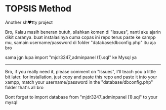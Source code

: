 # TOPSIS Method
Another sh❤️tty project

Bro, Kalau masih beneran butuh, silahkan komen di "Issues", nanti aku ajarin dikit caranya.
buat instalasinya cuma copas ini repo terus paste ke xampp mu, samain username/password di folder "database/dbconfig.php"
itu aja bro

sama jgn lupa import "mjdr3247_adminpanel (1).sql" ke Mysql ya

------------------------------------------------------------------------------------------
Bro, if you really need it, please comment on "Issues", I'll teach you a little bit later.
for installation, just copy and paste this repo and paste it into your xampp, match your username/password in the "database/dbconfig.php" folder
that's all bro

Dont forget to import database from "mjdr3247_adminpanel (1).sql" to your mysql
